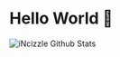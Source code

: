 # Hello World 👋
![iNcizzle Github Stats](https://github-readme-stats.vercel.app/api?username=incizzle&theme=dark&show_icons=true&count_private=true&include_all_commits=true)
